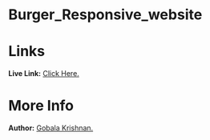 ﻿# Burger_Responsive_website
# Links
<b>Live Link:</b> <a href=" https://gkrizz.github.io/Burger_Responsive_website/" target="_blank">Click Here.</a>

# More Info
<b>Author:</b> <a href="https://gkrizz.github.io/1-Portfolio/" target="_blank">Gobala Krishnan.</a>
